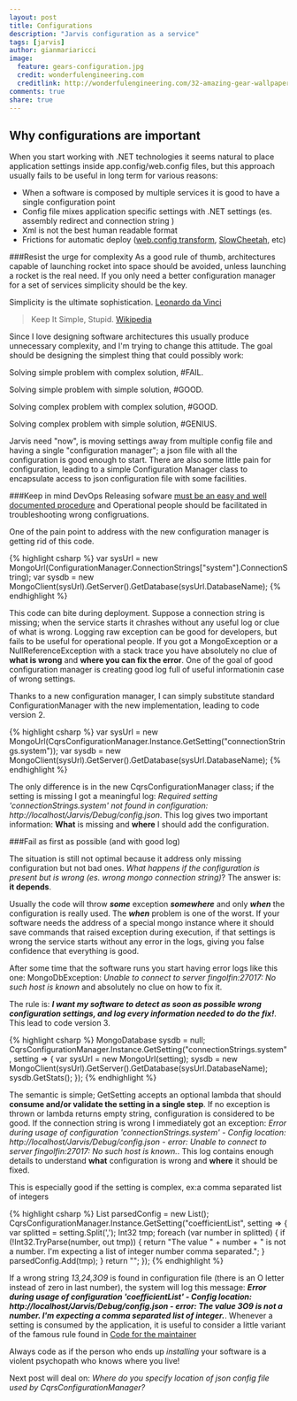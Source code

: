 ```yaml
---
layout: post
title: Configurations
description: "Jarvis configuration as a service"
tags: [jarvis]
author: gianmariaricci
image:
  feature: gears-configuration.jpg
  credit: wonderfulengineering.com
  creditlink: http://wonderfulengineering.com/32-amazing-gear-wallpaper-backgrounds-in-hd-for-download/
comments: true
share: true
---
```


## Why configurations are important
When you start working with .NET technologies it seems natural to place application settings inside app.config/web.config files, but this approach usually fails to be useful in long term for various reasons:

- When a software is composed by multiple services it is good to have a single configuration point
- Config file mixes application specific settings with .NET settings (es. assembly redirect and connection string )
- Xml is not the best human readable format
- Frictions for automatic deploy ([web.config transform](http://msdn.microsoft.com/en-us/library/vstudio/dd465318(v=vs.100).aspx), [SlowCheetah](http://visualstudiogallery.msdn.microsoft.com/69023d00-a4f9-4a34-a6cd-7e854ba318b5), etc)

###Resist the urge for complexity
As a good rule of thumb, architectures capable of launching rocket into space should be avoided, unless launching a rocket is the real need. If you only need a better configuration manager for a set of services simplicity should be the key. 

> 
Simplicity is the ultimate sophistication. [Leonardo da Vinci](http://www.brainyquote.com/quotes/quotes/l/leonardoda107812.html)
>
>Keep It Simple, Stupid. [Wikipedia](http://en.wikipedia.org/wiki/KISS_principle)

Since I love designing software architectures this usually produce unnecessary complexity, and I'm trying to change this attitude. The goal should be designing the simplest thing that could possibly work:

> 
Solving simple problem with complex solution, #FAIL.
>
Solving simple problem with simple solution, #GOOD.
>
Solving complex problem with complex solution, #GOOD.
>
Solving complex problem with simple solution, #GENIUS.

Jarvis need "now", is moving settings away from multiple config file and having a single "configuration manager"; a json file with all the configuration is good enough to start. There are also some little pain for configuration, leading to a simple Configuration Manager class to encapsulate access to json configuration file with some facilities.

###Keep in mind DevOps 
Releasing sofware [must be an easy and well documented procedure](http://devopsreactions.tumblr.com/post/57234308379/setting-up-a-product-following-vendors-instructions) and Operational people should be facilitated in troubleshooting wrong configruations.

One of the pain point to address with the new configuration manager is getting rid of this code.

{% highlight csharp %}
var sysUrl = new MongoUrl(ConfigurationManager.ConnectionStrings["system"].ConnectionString);
var sysdb = new MongoClient(sysUrl).GetServer().GetDatabase(sysUrl.DatabaseName);
{% endhighlight %}
	
This code can bite during deployment. Suppose a connection string is missing; when the service starts it chrashes without any useful log or clue of what is wrong. Logging raw exception can be good for developers, but fails to be useful for operational people. If you got a MongoException or a NullReferenceException with a stack trace you have absolutely no clue of **what is wrong** and **where you can fix the error**. One of the goal of good configuration manager is creating good log full of useful informationin case of wrong settings.

Thanks to a new configuration manager, I can simply substitute standard ConfigurationManager with the new implementation, leading to code version 2.

{% highlight csharp %}
var sysUrl = new MongoUrl(CqrsConfigurationManager.Instance.GetSetting("connectionStrings.system"));
var sysdb = new MongoClient(sysUrl).GetServer().GetDatabase(sysUrl.DatabaseName);
{% endhighlight %}

The only difference is in the new CqrsConfigurationManager class; if the setting is missing I got a meaningful log: *Required setting 'connectionStrings.system' not found in configuration: http://localhost/Jarvis/Debug/config.json*. This log gives two important information: **What** is missing and **where** I should add the configuration.

###Fail as first as possible (and with good log)

The  situation is still not optimal because it address only missing configuration but not bad ones. *What happens if the configuration is present but is wrong (es. wrong mongo connection string)*? The answer is: **it depends**. 

Usually the code will throw ***some*** exception ***somewhere*** and only ***when*** the configuration is really used. The ***when*** problem is one of the worst. If your software needs the address of a special mongo instance where it should save commands that raised exception during execution, if that settings is wrong the service starts without any error in the logs, giving you false confidence that everything is good.

After some time that the software runs you start having error logs like this one: MongoDbException: *Unable to connect to server fingolfin:27017: No such host is known* and absolutely no clue on how to fix it. 

The rule is: ***I want my software to detect as soon as possible wrong configuration settings, and log every information needed to do the fix!***. This lead  to code version 3.

{% highlight csharp %}
MongoDatabase sysdb = null;
CqrsConfigurationManager.Instance.GetSetting("connectionStrings.system", setting =>
{
    var sysUrl = new MongoUrl(setting);
    sysdb = new MongoClient(sysUrl).GetServer().GetDatabase(sysUrl.DatabaseName);
    sysdb.GetStats();
});
{% endhighlight %} 

The semantic is simple; GetSetting accepts an optional lambda that should **consume and/or validate the setting in a single step**. If no exception is thrown or lambda returns empty string, configuration is considered to be good. If the connection string is wrong I immediately got an exception: *Error during usage of configuration 'connectionStrings.system' - Config location: http://localhost/Jarvis/Debug/config.json - error: Unable to connect to server fingolfin:27017: No such host is known.*. This log contains enough details to understand **what** configuration is wrong and **where** it should be fixed.

This is especially good if the setting is complex, ex:a comma separated list of integers

{% highlight csharp %}
List<Int32> parsedConfig = new List<int>();
CqrsConfigurationManager.Instance.GetSetting("coefficientList", setting =>
{
    var splitted = setting.Split(',');
    Int32 tmp;
    foreach (var number in splitted)
    {
        if (!Int32.TryParse(number, out tmp))
        {
            return "The value " + number +
                    " is not a number. I'm expecting a list of integer number comma separated.";
        }
        parsedConfig.Add(tmp);
    }
    return "";
});
{% endhighlight %}

If a wrong string *13,24,3O9* is found in configuration file (there is an O letter instead of zero in last number), the system will log this message: ***Error during usage of configuration 'coefficientList' - Config location: http://localhost/Jarvis/Debug/config.json - error: The value 3O9 is not a number. I'm expecting a comma separated list of integer.***. Whenever a setting is consumed by the application, it is useful to consider a little variant of the famous rule found in [Code for the maintainer](http://c2.com/cgi/wiki?CodeForTheMaintainer) 

>
Always code as if the person who ends up *installing* your software is a violent psychopath who knows where you live! 

Next post will deal on: *Where do you specify location of json config file used by CqrsConfigurationManager?* 


